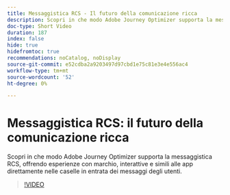 ```yaml
---
title: Messaggistica RCS - Il futuro della comunicazione ricca
description: Scopri in che modo Adobe Journey Optimizer supporta la messaggistica RCS, offrendo esperienze con marchio, interattive e simili alle app direttamente nelle caselle in entrata dei messaggi degli utenti.
doc-type: Short Video
duration: 187
index: false
hide: true
hidefromtoc: true
recommendations: noCatalog, noDisplay
source-git-commit: e52cdba2a9203497d97cbd1e75c81e3e4e556ac4
workflow-type: tm+mt
source-wordcount: '52'
ht-degree: 0%

---
```



# Messaggistica RCS: il futuro della comunicazione ricca

Scopri in che modo Adobe Journey Optimizer supporta la messaggistica RCS, offrendo esperienze con marchio, interattive e simili alle app direttamente nelle caselle in entrata dei messaggi degli utenti.

<!-- 72_S520_3442520_186_rcs-messaging-the-future-of-rich-communication -->
>[!VIDEO](https://video.tv.adobe.com/v/3458209/?learn=on&enablevpops=true)
